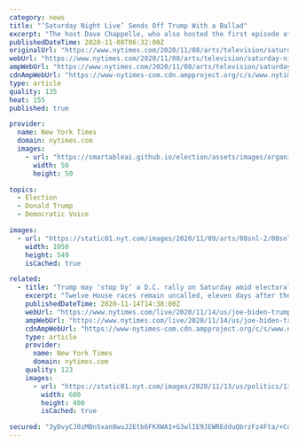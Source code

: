 ```yaml
---
category: news
title: "‘Saturday Night Live’ Sends Off Trump With a Ballad"
excerpt: "The host Dave Chappelle, who also hosted the first episode after the 2016 election, urged Americans to “find a way to forgive each other.”"
publishedDateTime: 2020-11-08T06:32:00Z
originalUrl: "https://www.nytimes.com/2020/11/08/arts/television/saturday-night-live-dave-chappelle.html"
webUrl: "https://www.nytimes.com/2020/11/08/arts/television/saturday-night-live-dave-chappelle.html"
ampWebUrl: "https://www.nytimes.com/2020/11/08/arts/television/saturday-night-live-dave-chappelle.amp.html"
cdnAmpWebUrl: "https://www-nytimes-com.cdn.ampproject.org/c/s/www.nytimes.com/2020/11/08/arts/television/saturday-night-live-dave-chappelle.amp.html"
type: article
quality: 135
heat: 155
published: true

provider:
  name: New York Times
  domain: nytimes.com
  images:
    - url: "https://smartableai.github.io/election/assets/images/organizations/nytimes.com-50x50.jpg"
      width: 50
      height: 50

topics:
  - Election
  - Donald Trump
  - Democratic Voice

images:
  - url: "https://static01.nyt.com/images/2020/11/09/arts/08snl-2/08snl-2-facebookJumbo.jpg"
    width: 1050
    height: 549
    isCached: true

related:
  - title: "Trump may ‘stop by’ a D.C. rally on Saturday amid electoral losses and failed court challenges."
    excerpt: "Twelve House races remain uncalled, eleven days after the election. President-elect Joseph R. Biden Jr. called the federal response to the surging coronavirus cases “woefully lacking” and urged President Trump to do more."
    publishedDateTime: 2020-11-14T14:38:00Z
    webUrl: "https://www.nytimes.com/live/2020/11/14/us/joe-biden-trump"
    ampWebUrl: "https://www.nytimes.com/live/2020/11/14/us/joe-biden-trump.amp.html"
    cdnAmpWebUrl: "https://www-nytimes-com.cdn.ampproject.org/c/s/www.nytimes.com/live/2020/11/14/us/joe-biden-trump.amp.html"
    type: article
    provider:
      name: New York Times
      domain: nytimes.com
    quality: 123
    images:
      - url: "https://static01.nyt.com/images/2020/11/13/us/politics/13transition-briefing-saturday-lead/13transition-briefing-saturday-lead-articleLarge.jpg"
        width: 600
        height: 400
        isCached: true

secured: "3yDvyCJ0zMBnSxan8wuJ2Etb6FKXWA1+G3wlIE9JEWREdduQbrzFz4Fta/+Cq/ygr4OyX5NXCRZ8DxyzY152H3KP8ovt8wqIb74pXeLUwirkZPiKEZ9Y10zbyx+r/OELKgzSjQy+N7b+RU70+dNhy31neYFZFq63p7JTC+4baia0MK0OiqfQlCyoDjwD5Y+lcepxFQuZ+JYHuS82IznXzyrKCPehCR4aaMgTY38Nqgrb7ELfhT/w2NVeEom01PgLt/nuSGnPwMzGrda/koDmpqUo9t7UmQocVvEKsh10rr6Iorl7r4ryRZGm10DRD4EZZH/+wyf3WnFpxlPvxOch10pF99CRuAlNmuYjuWhWzSM=;RVqrxBcrKbnNWNSSMT2j9w=="
---
```


